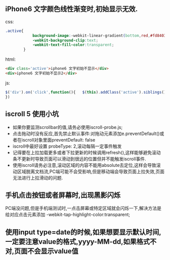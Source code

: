 ## iPhone6 文字颜色线性渐变时,初始显示无效.
css:
``` css
.active{  
            background-image:-webkit-linear-gradient(bottom,red,#fd8403,yellow); 
            -webkit-background-clip:text; 
            -webkit-text-fill-color:transparent; 
        }
```
html:
```html
<div class='active'>iphone6 文字初始不显示</div>
<div>iphone6 文字初始不显示2</div>
```
js:
```javascript
$('div').on('click',function(){   $(this).addClass('active').siblings().removeClass('active);
})
```

## iscroll 5 使用小坑
+ 如果你要监测scrollbar的值,请务必使用iscroll-probe.js;
+ 点击拖动时没有反应,首先禁止默认事件:对拖动元素添加e.preventDefault()或者在iscroll对象里面preventDefault: false
+ iscroll中最好设置 probeType: 2,滚动每隔一定事件触发
+ 记得要在上拉加载更多或者下拉更新的时候调用refresh(),这样能够避免滚动条不更新时导致页面可以滑动到很远的位置但并不能触发iscroll事件.
+ 使用iscroll请务必注意,滚动区域的内容不能用absolute去定位,这样会导致滚动区域脱离文档流,PC端可能不会受影响,但是移动端会导致页面上拉失效,页面无法进行上拉滑动的问题.
  

## 手机点击按钮或者屏幕时,出现黑影闪烁
PC端没问题,但是手机端测试时,一点击屏幕或特定区域就会闪烁一下,解决方法是给对应点击元素添加
-webkit-tap-highlight-color:transparent;

## 使用input type=date的时候,如果想要显示默认时间,一定要注意value的格式,yyyy-MM-dd,如果格式不对,页面不会显示value值